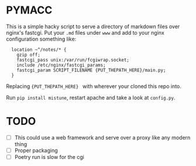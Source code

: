 # PYMACC

This is a simple hacky script to serve a directory of markdown files over nginx's fastcgi. Put your `.md` files under `www` and add to your nginx configuration something like:

```nginx
  location ~^/notes/* {
    gzip off;
    fastcgi_pass unix:/var/run/fcgiwrap.socket;
    include /etc/nginx/fastcgi_params;
    fastcgi_param SCRIPT_FILENAME {PUT_THEPATH_HERE}/main.py;
  }
```

Replacing `{PUT_THEPATH_HERE} ` with wherever your cloned this repo into.

Run `pip install mistune`, restart apache and take a look at `config.py`.


# TODO

- [ ] This could use a web framework and serve over a proxy like any modern thing
- [ ] Proper packaging
- [ ] Poetry run is slow for the cgi
